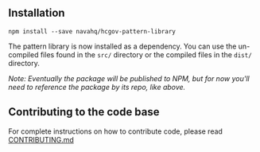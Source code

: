 ## Installation

```
npm install --save navahq/hcgov-pattern-library
```

The pattern library is now installed as a dependency. You can use the un-compiled files found in the `src/` directory or the compiled files in the `dist/` directory.

_Note: Eventually the package will be published to NPM, but for now you'll need to reference the package by its repo, like above._

## Contributing to the code base

For complete instructions on how to contribute code, please read [CONTRIBUTING.md](CONTRIBUTING.md)